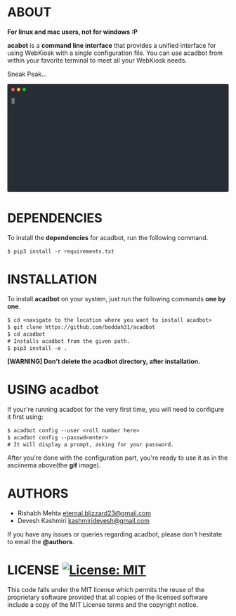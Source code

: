 # ABOUT
**For linux and mac users, not for windows :P**

**acabot** is a **command line interface** that provides a unified interface for using WebKiosk with a single configuration file. You can use acadbot from within your favorite terminal to meet all your WebKiosk needs.

Sneak Peak...
<p align="center">
  <img src="/asciinema/acadbot.svg?sanitize=true" alt="acadbot in work"/>
</p>


# DEPENDENCIES
To install the **dependencies** for acadbot, run the following command.

    $ pip3 install -r requirements.txt

# INSTALLATION
To install **acadbot** on your system, just run the following commands **one by one**.

    $ cd <navigate to the location where you want to install acadbot>
    $ git clone https://github.com/boddah31/acadbot
    $ cd acadbot
    # Installs acadbot from the given path.
    $ pip3 install -e .


**[WARNING] Don't delete the acadbot directory, after installation.**

# USING acadbot
If your're running acadbot for the very first time, you will need to configure it first using:

    $ acadbot config --user <roll number here>
    $ acadbot config --passwd<enter>
    # It will display a prompt, asking for your password.

After you're done with the configuration part, you're ready to use it as in the asciinema above(the **gif** image).


# AUTHORS
* Rishabh Mehta <eternal.blizzard23@gmail.com>
* Devesh Kashmiri <kashmiridevesh@gmail.com> 

If you have any issues or queries regarding acadbot, please don't
hesitate to email the **@authors**.

# LICENSE [![License: MIT](https://img.shields.io/badge/License-MIT-yellow.svg)](https://opensource.org/licenses/MIT)

This code falls under the MIT license which permits the reuse of the proprietary software provided that all copies of the licensed software include a copy of the MIT License terms and the copyright notice.